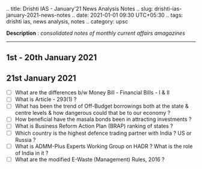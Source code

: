 .. title: Drishti IAS - January'21 News Analysis Notes
.. slug: drishti-ias-january-2021-news-notes
.. date: 2021-01-01 09:30 UTC+05:30
.. tags: drishti ias, news analysis, notes
.. category: upsc

**Description** : *consolidated notes of monthly current affairs amagazines*

***
<!-- TEASER_END -->

## 1st - 20th January 2021

## 21st January 2021
- [ ] What are the differences b/w Money Bill - Financial Bills - I & II
- [ ] What is Article - 293(1) ? 
- [ ] What has been the trend of Off-Budget borrowings both at the state & centre levels & how dangerous could that be to our economy ? 
- [ ] How beneficial have the masala bonds been in attracting investments ? 
- [ ] What is Business Reform Action Plan (BRAP) ranking of states ? 
- [ ] Which country is the highest defence trading partner with India ? US or Russia ? 
- [ ] What is ADMM-Plus Experts Working Group on HADR ? What is the role of India in it ? 
- [ ] What are the modified E-Waste (Management) Rules, 2016 ? 
